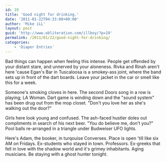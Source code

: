 ```yaml
---
id: 19
title: 'Good night for drinking.'
date: '2011-01-22T04:33:00+00:00'
author: 'Mike iLL'
layout: post
guid: 'http://www.obliteration.com/illboy/?p=19'
permalink: /2011/01/22/good-night-for-drinking/
categories:
    - 'Diaper Entries'
---
```


Bad things can happen when feeling this intense. People get offended by your distant stare, and unnerved by your aloneness. Rivka and Rinah aren't here 'cause Egan's Bar in Tuscaloosa is a smokey-ass joint, where the band sets up in front of the dart boards. Leave your jacket in the car or smell like this for a week.

Someone's smoking cloves in here. The second Doors song in a row is playing; LA Woman. Dart game is winding down and the "sound system" has been drug out from the mop closet. "Don't you love her as she's walking out the door?"

Girls here look young and confused. The ash-faced hustler doles out compliments in search of his next beer. "You do believe me, don't you?" Pool balls re-arranged in a triangle under Budweiser UFO lights.

Here's Adam, the booker, in turqouise Converses. Place is open 'till like six AM on Fridays. Ex-students who stayed in town. Professors. Ex-greeks that fell in love with the shadow world and it's grimey inhabitants. Aging musicians. Be staying with a ghost hunter tonight.